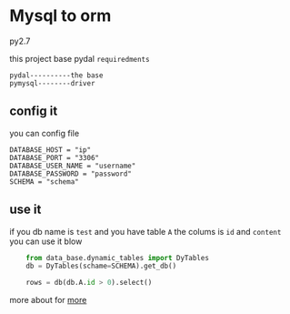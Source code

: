 # Mysql to orm
py2.7

this project base pydal `requiredments`

    pydal----------the base
    pymysql--------driver

## config it
you can config file 

    DATABASE_HOST = "ip"
    DATABASE_PORT = "3306"
    DATABASE_USER_NAME = "username"
    DATABASE_PASSWORD = "password"
    SCHEMA = "schema"

## use it
if you db name is `test` and you have table `A` the colums is `id` and `content`
you can use it blow 
```python
    from data_base.dynamic_tables import DyTables
    db = DyTables(schame=SCHEMA).get_db()

    rows = db(db.A.id > 0).select()

```

more about for [more](http://www.web2py.com/books/default/chapter/29/06/the-database-abstraction-layer)